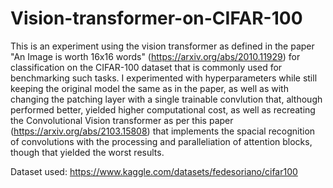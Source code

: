 # Vision-transformer-on-CIFAR-100
This is an experiment using the vision transformer as defined in the paper "An Image is worth 16x16 words" (https://arxiv.org/abs/2010.11929) for classification on the CIFAR-100 dataset that is commonly used for benchmarking such tasks. I experimented with hyperparameters while still keeping the original model the same as in the paper, as well as with changing the patching layer with a single trainable convlution that, although performed better, yielded higher computational cost, as well as recreating the Convolutional Vision transformer as per this paper (https://arxiv.org/abs/2103.15808) that implements the spacial recognition of convolutions with the processing and paralleliation of attention blocks, though that yielded the worst results. 

Dataset used: https://www.kaggle.com/datasets/fedesoriano/cifar100
